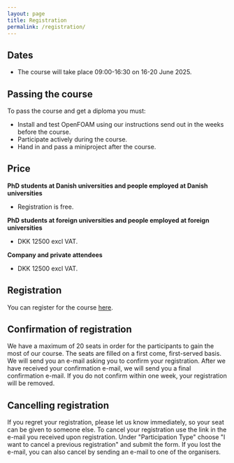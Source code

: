 ```yaml
---
layout: page
title: Registration
permalink: /registration/
---
```


## Dates
- The course will take place 09:00-16:30 on 16-20 June 2025.

## Passing the course
To pass the course and get a diploma you must:

- Install and test OpenFOAM using our instructions send out in the weeks before the course.
- Participate actively during the course.
- Hand in and pass a miniproject after the course.

## Price

**PhD students at Danish universities and people employed at Danish universities**
- Registration is free.

**PhD students at foreign universities and people employed at foreign universities**
- DKK 12500 excl VAT.

**Company and private attendees**
- DKK 12500 excl VAT.

## Registration
You can register for the course [here](https://forms.gle/afbugCZFpEZD6eBYA).
<!-- You can pre-register to the course [here](https://forms.gle/afbugCZFpEZD6eBYA). Note that pre-registration does not guarantee a seat at the course but enables you to sign up immediately when registration opens.  -->

## Confirmation of registration

We have a maximum of 20 seats in order for the participants to gain the most of our course. The seats are filled on a first come, first-served basis. We will send you an e-mail asking you to confirm your registration. After we have received your confirmation e-mail, we will send you a final confirmation e-mail. If you do not confirm within one week, your registration will be removed.

## Cancelling registration

If you regret your registration, please let us know immediately, so your seat can be given to someone else. To cancel your registration use the link in the e-mail you received upon registration. Under "Participation Type" choose "I want to cancel a previous registration" and submit the form. If you lost the e-mail, you can also cancel by sending an e-mail to one of the organisers.
